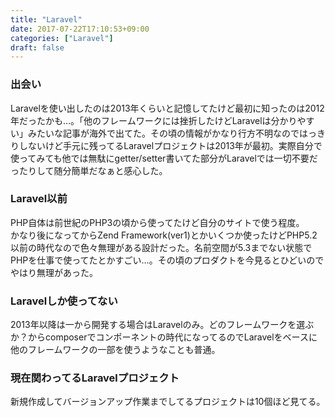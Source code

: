 ```yaml
---
title: "Laravel"
date: 2017-07-22T17:10:53+09:00
categories: ["Laravel"]
draft: false
---
```


### 出会い
Laravelを使い出したのは2013年くらいと記憶してたけど最初に知ったのは2012年だったかも…。「他のフレームワークには挫折したけどLaravelは分かりやすい」みたいな記事が海外で出てた。その頃の情報がかなり行方不明なのではっきりしないけど手元に残ってるLaravelプロジェクトは2013年が最初。実際自分で使ってみても他では無駄にgetter/setter書いてた部分がLaravelでは一切不要だったりして随分簡単だなぁと感心した。

### Laravel以前
PHP自体は前世紀のPHP3の頃から使ってたけど自分のサイトで使う程度。  
かなり後になってからZend Framework(ver1)とかいくつか使ったけどPHP5.2以前の時代なので色々無理がある設計だった。名前空間が5.3までない状態でPHPを仕事で使ってたとかすごい…。その頃のプロダクトを今見るとひどいのでやはり無理があった。

### Laravelしか使ってない
2013年以降は一から開発する場合はLaravelのみ。どのフレームワークを選ぶか？からcomposerでコンポーネントの時代になってるのでLaravelをベースに他のフレームワークの一部を使うようなことも普通。


### 現在関わってるLaravelプロジェクト
新規作成してバージョンアップ作業までしてるプロジェクトは10個ほど見てる。
